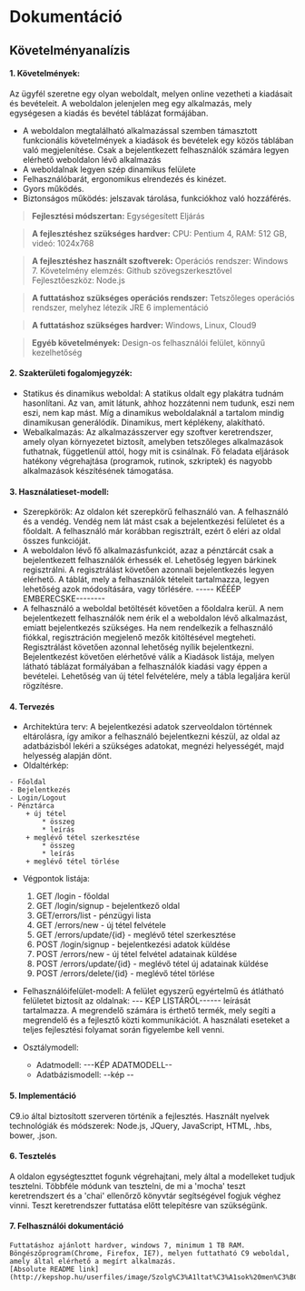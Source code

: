 # Dokumentáció

## Követelményanalízis


#### 1. Követelmények:
Az ügyfél szeretne egy olyan weboldalt, melyen online vezetheti a kiadásait és bevételeit. A weboldalon jelenjelen meg egy alkalmazás, mely egységesen a kiadás és bevétel táblázat formájában.
- A weboldalon megtalálható alkalmazással szemben támasztott funkcionális követelmények a kiadások és bevételek egy közös táblában való megjelenítése. Csak a bejelentkezett felhasználók számára legyen elérhető weboldalon lévő alkalmazás
- A weboldalnak legyen szép dinamikus felülete
- Felhasználóbarát, ergonomikus elrendezés és kinézet.
- Gyors működés.
- Biztonságos működés: jelszavak tárolása, funkciókhoz való hozzáférés.

>**Fejlesztési módszertan:** 
Egységesített Eljárás

>**A fejlesztéshez szükséges hardver:**
CPU: Pentium 4, RAM: 512 GB, videó: 1024x768

>**A fejlesztéshez használt szoftverek:**
Operációs rendszer: Windows 7.
Követelmény elemzés: Github szövegszerkesztővel
Fejlesztőeszköz: Node.js

>**A futtatáshoz szükséges operációs rendszer:**
Tetszőleges operációs rendszer, melyhez létezik JRE 6 implementáció

>**A futtatáshoz szükséges hardver:**
Windows, Linux, Cloud9

>**Egyéb követelmények:**
Design-os felhasználói felület, könnyű kezelhetőség

    
#### 2. Szakterületi fogalomjegyzék:
* Statikus és dinamikus weboldal: A statikus oldalt egy plakátra tudnám hasonlítani. Az van, amit látunk, ahhoz         hozzátenni nem tudunk, eszi nem eszi, nem kap mást. Míg a dinamikus weboldalaknál a tartalom mindig dinamikusan generálódik. Dinamikus, mert képlékeny, alakítható.
* Webalkalmazás: Az alkalmazásszerver egy szoftver keretrendszer, amely olyan környezetet biztosít, amelyben tetszőleges alkalmazások futhatnak, függetlenül attól, hogy mit is csinálnak. Fő feladata eljárások hatékony végrehajtása (programok, rutinok, szkriptek) és nagyobb alkalmazások készítésének támogatása.

#### 3. Használatieset-modell:
* Szerepkörök: 
Az oldalon két szerepkörű felhasználó van. A felhasználó és a vendég. Vendég nem lát mást csak a bejelentkezési felületet és a főoldalt. A felhasználó már korábban regisztrált, ezért ő eléri az oldal összes funkcióját.
* A weboldalon lévő fő alkalmazásfunkciót, azaz a pénztárcát csak a bejelentkezett felhasználók érhessék el. Lehetőség legyen bárkinek regisztrálni. A regisztrálást követően azonnali bejelentkezés legyen elérhető. A táblát, mely a felhasználók tételeit tartalmazza, legyen lehetőség azok módosítására, vagy törlésére.
   ----- KÉÉÉP EMBERECSKE--------
* A felhasználó a weboldal betöltését követően a főoldalra kerül. A nem bejelentkezett felhasználók nem érik el a weboldalon lévő alkalmazást, emiatt bejelentkezés szükséges. Ha nem rendelkezik a felhasználó fiókkal, regisztráción megjelenő mezők kitöltésével megteheti. Regisztrálást követően azonnal lehetőség nyílik bejelentkezni. Bejelentkezést követően elérhetővé válik a Kiadások listája, melyen látható táblázat formályában a felhasználók kiadási vagy éppen a bevételei. Lehetőség van új tétel felvételére, mely a tábla legaljára kerül rögzítésre.

#### 4. Tervezés
* Architektúra terv:
A bejelentkezési adatok szerveoldalon történnek eltárolásra, így amikor a felhasználó bejelentkezni készül, az oldal az adatbázisból lekéri a szükséges adatokat, megnézi helyességét, majd helyesség alapján dönt.
* Oldaltérkép:
```
- Főoldal
- Bejelentkezés
- Login/Logout
- Pénztárca
    + új tétel
        * összeg
        * leírás
    + meglévő tétel szerkesztése
        * összeg
        * leírás
    + meglévő tétel törlése
```

* Végpontok listája:
    1. GET /login - főoldal
    2. GET /login/signup - bejelentkező oldal
    3. GET/errors/list - pénzügyi lista
    4. GET /errors/new - új tétel felvétele
    5. GET /errors/update/{id} - meglévő tétel szerkesztése
    7. POST /login/signup - bejelentkezési adatok küldése
    8. POST /errors/new - új tétel felvétel adatainak küldése
    9. POST /errors/update/{id} - meglévő tétel új adatainak küldése
    10. POST /errors/delete/{id} - meglévő tétel törlése

* Felhasználóifelület-modell:
A felület egyszerű egyértelmű és átlátható felületet biztosít az oldalnak:
--- KÉP LISTÁRÓL------
leírását tartalmazza. A megrendelő számára is érthető termék, mely segíti a megrendelő és a
fejlesztő közti kommunikációt. A használati eseteket a teljes fejlesztési folyamat során
figyelembe kell venni.

* Osztálymodell:
     - Adatmodell: 
                ---KÉP ADATMODELL--
     - Adatbázismodell:
                --kép --

#### 5. Implementáció
C9.io által biztosított szerveren történik a fejlesztés. 
Használt nyelvek technológiák és módszerek: Node.js, JQuery, JavaScript, HTML, .hbs, bower, .json.
   
 
#### 6. Tesztelés
A oldalon egységteszttet fogunk végrehajtani, mely által a modelleket tudjuk tesztelni. Többféle módunk van tesztelni, de mi a 'mocha' teszt keretrendszert és a 'chai' ellenőrző könyvtár segítségével fogjuk véghez vinni. Teszt keretrendszer futtatása előtt telepítésre van szükségünk.

#### 7. Felhasználói dokumentáció
    Futtatáshoz ajánlott hardver, windows 7, minimum 1 TB RAM. Böngészőprogram(Chrome, Firefox, IE7), melyen futtatható C9 weboldal, amely által elérhető a megírt alkalmazás. 
    [Absolute README link](http://kepshop.hu/userfiles/image/Szolg%C3%A1ltat%C3%A1sok%20men%C3%BC%20KS%20k%C3%A9p.jpg)
